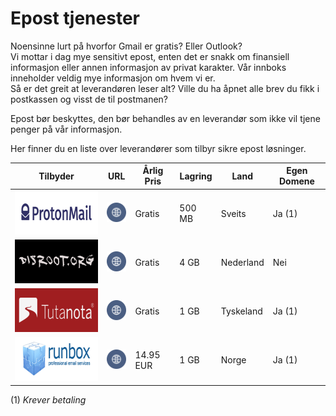 # Epost tjenester

Noensinne lurt på hvorfor Gmail er gratis? Eller Outlook?  
Vi mottar i dag mye sensitivt epost, enten det er snakk om finansiell informasjon eller annen informasjon av privat karakter. Vår innboks inneholder veldig mye informasjon om hvem vi er.  
Så er det greit at leverandøren leser alt? Ville du ha åpnet alle brev du fikk i postkassen og visst de til postmanen?  

Epost bør beskyttes, den bør behandles av en leverandør som ikke vil tjene penger på vår informasjon.

Her finner du en liste over leverandører som tilbyr sikre epost løsninger.

<table>
        <thead>
          <tr>
            <th>Tilbyder</th>
            <th>URL</th>
            <th>Årlig Pris</th>
            <th>Lagring</th>
            <th>Land</th>
            <th>Egen Domene</th>
          </tr>
        </thead>
        <tbody>
        <tr>
					<td data-value="ProtonMail">
						<img src="img/epost/protonmail.gif" width="200" height="70">
					</td>
					<td>
						<a data-toggle="tooltip" data-placement="bottom" data-original-title="https://www.protonmail.com" href="https://www.protonmail.com"><img src="img/icons/www.png" width="35"></img></a>
							</td>
					<td>Gratis</td>
          <td>500 MB</td>
					<td>Sveits</td>
				<td>Ja (1)</td>
				</tr>
        <tr>
          <td data-value="disroot.org">
            <img src="img/epost/disroot.gif" width="200" height="70">
          </td>
          <td>
            <a data-toggle="tooltip" data-placement="bottom" data-original-title="https://disroot.org" href="https://disroot.org"><img src="img/icons/www.png" width="35"></img></a>
              </td>
          <td>Gratis</td>
          <td>4 GB</td>
          <td>Nederland</td>
        <td>Nei</td>
        </tr>
        <tr>
          <td data-value="Tutanona">
            <img src="img/epost/tutanota.gif" width="200" height="70">
          </td>
          <td>
            <a data-toggle="tooltip" data-placement="bottom" data-original-title="https://www.tutanota.com" href="https://www.tutanota.com"><img src="img/icons/www.png" width="35"></img></a>
              </td>
          <td>Gratis</td>
          <td>1 GB</td>
          <td>Tyskeland</td>
        <td>Ja (1)</td>
        </tr>
        <td data-value="Runbox">
          <img src="img/epost/runbox.gif" width="200" height="70">
        </td>
        <td>
          <a data-toggle="tooltip" data-placement="bottom" data-original-title="https://runbox.com/" href="https://runbox.com/"><img src="img/icons/www.png" width="35"></img></a>
            </td>
        <td>14.95 EUR</td>
        <td>1 GB</td>
        <td>Norge</td>
      <td>Ja (1)</td>
        </tbody>
      </table>



(1) *Krever betaling*
